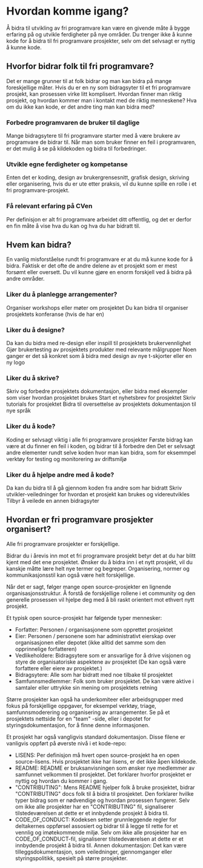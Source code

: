 # Hvordan komme igang?
Å bidra til utvikling av fri programvare kan være en givende måte å bygge erfaring på og utvikle ferdigheter på nye områder. Du trenger ikke å kunne kode for å bidra til fri programvare prosjekter, selv om det selvsagt er nyttig å kunne kode.

## Hvorfor bidrar folk til fri programvare? 
Det er mange grunner til at folk bidrar og man kan bidra på mange foreskjellige måter. Hvis du er en ny som bidragsyter til et fri programvare prosjekt, kan prosessen virke litt komplisert. Hvordan finner man riktig prosjekt, og hvordan kommer man i kontakt med de riktig menneskene? Hva om du ikke kan kode, er det andre ting man kan bidra med? 

### Forbedre programvaren de bruker til daglige 
Mange bidragsytere til fri programvare starter med å være brukere av programvare de bidrar til. Når man som bruker finner en feil i programvaren, er det mulig å se på kildekoden og bidra til forbedringer. 

### Utvikle egne ferdigheter og kompetanse
Enten det er koding, design av brukergrensesnitt, grafisk design, skriving eller organisering, hvis du er ute etter praksis, vil du kunne spille en rolle i et fri programvare-prosjekt.

### Få relevant erfaring på CVen   
Per definisjon er alt fri programvare arbeidet ditt offentlig, og det er derfor en fin måte å vise hva du kan og hva du har bidratt til.  

## Hvem kan bidra?
En vanlig misforståelse rundt fri programvare er at du må kunne kode for å bidra. Faktisk er det ofte de andre delene av et prosjekt som er mest forsømt eller oversett. Du vil kunne gjøre en enorm forskjell ved å bidra på andre områder.

### Liker du å planlegge arrangementer?
Organiser workshops eller møter om prosjektet
Du kan bidra til organiser prosjektets konferanse (hvis de har en)

### Liker du å designe?
Da kan du bidra med re-design eller inspill til prosjektets brukervennlighet
Gjør brukertesting av prosjektets produkter med relevante målgrupper
Noen ganger er det så konkret som å bidra med design av nye t-skjorter eller en ny logo

### Liker du å skrive?
Skriv og forbedre prosjektets dokumentasjon, eller bidra med eksempler som viser hvordan prosjektet brukes
Start et nyhetsbrev for prosjektet
Skriv tutorials for prosjektet
Bidra til oversettelse av prosjektets dokumentasjon til nye språk

### Liker du å kode?
Koding er selvsagt viktig i alle fri programvare prosjekter
Første bidrag kan være at du finner en feil i koden, og bidrar til å forbedre den
Det er selvsagt andre elementer rundt selve koden hvor man kan bidra, som for eksemmpel verktøy for testing og monitorering av driftsmiljø

### Liker du å hjelpe andre med å kode?
Da kan du bidra til å gå gjennom koden fra andre som har bidratt
Skriv utvikler-veiledninger for hvordan et prosjekt kan brukes og videreutvikles
Tilbyr å veilede en annen bidragsyter

## Hvordan er fri programvare prosjekter organisert?
Alle fri programvare prosjekter er forskjellige.

Bidrar du i årevis inn mot et fri programvare prosjekt betyr det at du har blitt kjent med det ene prosjektet. Ønsker du å bidra inn i et nytt prosjekt, vil du kanskje måtte lære helt nye termer og begreper. Organisering, normer og kommunikasjonsstil kan også være helt forskjellige.

Når det er sagt, følger mange open source-prosjekter en lignende organisasjonsstruktur. Å forstå de forskjellige rollene i et community og den generelle prosessen vil hjelpe deg med å bli raskt orientert mot ethvert nytt prosjekt.

Et typisk open source-prosjekt har følgende typer mennesker:

* Forfatter: Personen / organisasjonene som opprettet prosjektet
* Eier: Personen / personene som har administrativt eierskap over organisasjonen eller depotet (ikke alltid det samme som den opprinnelige forfatteren)
* Vedlikeholdere: Bidragsytere som er ansvarlige for å drive visjonen og styre de organisatoriske aspektene av prosjektet (De kan også være forfattere eller eiere av prosjektet.)
* Bidragsytere: Alle som har bidratt med noe tilbake til prosjektet
* Samfunnsmedlemmer: Folk som bruker prosjektet. De kan være aktive i samtaler eller uttrykke sin mening om prosjektets retning

Større prosjekter kan også ha underkomiteer eller arbeidsgrupper med fokus på forskjellige oppgaver, for eksempel verktøy, triage, samfunnsmoderering og organisering av arrangementer. Se på et prosjektets nettside for en "team" -side, eller i depotet for styringsdokumentasjon, for å finne denne informasjonen.

Et prosjekt har også vangligvis standard dokumentasjon. Disse filene er vanligvis oppført på øverste nivå i et kode-repo:
* LISENS: Per definisjon må hvert open source-prosjekt ha en open source-lisens. Hvis prosjektet ikke har lisens, er det ikke åpen kildekode.
* README: README er bruksanvisningen som ønsker nye medlemmer av samfunnet velkommen til prosjektet. Det forklarer hvorfor prosjektet er nyttig og hvordan du kommer i gang.
* "CONTRIBUTING": Mens README hjelper folk å bruke prosjektet, bidrar "CONTRIBUTING" docs folk til å bidra til prosjektet. Den forklarer hvilke typer bidrag som er nødvendige og hvordan prosessen fungerer. Selv om ikke alle prosjekter har en "CONTRIBUTING" fil, signaliserer tilstedeværelsen at dette er et innbydende prosjekt å bidra til.
* CODE_OF_CONDUCT: Kodeksen setter grunnleggende regler for deltakernes oppførsel assosiert og bidrar til å legge til rette for et vennlig og imøtekommende miljø. Selv om ikke alle prosjekter har en CODE_OF_CONDUCT-fil, signaliserer tilstedeværelsen at dette er et innbydende prosjekt å bidra til.
Annen dokumentasjon: Det kan være tilleggsdokumentasjon, som veiledninger, gjennomganger eller styringspolitikk, spesielt på større prosjekter.



